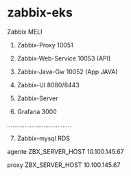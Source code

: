 # zabbix-eks
Zabbix MELI


1. Zabbix-Proxy         10051
2. Zabbix-Web-Service   10053 (API)
3. Zabbix-Java-Gw       10052 (App JAVA)
4. Zabbix-UI            8080/8443
5. Zabbix-Server 

6. Grafana              3000


.....................................

7. Zabbix-mysql RDS


agente
ZBX_SERVER_HOST 10.100.145.67


proxy 
ZBX_SERVER_HOST 10.100.145.67